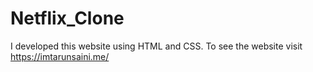 # Netflix_Clone
I developed this website using HTML and CSS. To see the website visit https://imtarunsaini.me/
